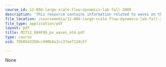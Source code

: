 ```yaml
---
course_id: 12-804-large-scale-flow-dynamics-lab-fall-2009
description: 'This resource contains information related to waves on the tropopause. '
file_location: /coursemedia/12-804-large-scale-flow-dynamics-lab-fall-2009/70505d3350cc990b4a3cc37ee7124c5f_MIT12_804F09_pv_waves_atm.pdf
file_type: application/pdf
layout: pdf
title: MIT12_804F09_pv_waves_atm.pdf
type: course
uid: 70505d3350cc990b4a3cc37ee7124c5f

---
```

None